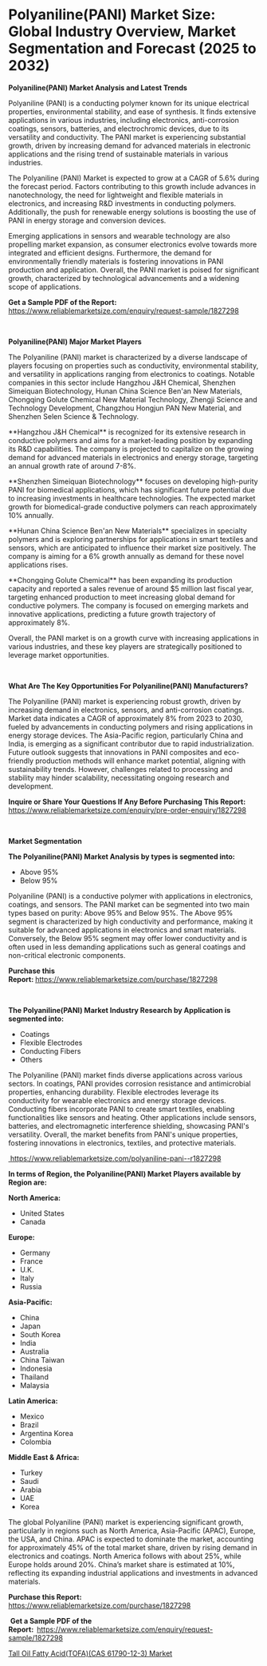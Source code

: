 <p><h1>Polyaniline(PANI) Market Size: Global Industry Overview, Market Segmentation and Forecast (2025 to 2032)</h1></p><p><strong>Polyaniline(PANI) Market Analysis and Latest Trends</strong></p>
<p><p>Polyaniline (PANI) is a conducting polymer known for its unique electrical properties, environmental stability, and ease of synthesis. It finds extensive applications in various industries, including electronics, anti-corrosion coatings, sensors, batteries, and electrochromic devices, due to its versatility and conductivity. The PANI market is experiencing substantial growth, driven by increasing demand for advanced materials in electronic applications and the rising trend of sustainable materials in various industries.</p><p>The Polyaniline (PANI) Market is expected to grow at a CAGR of 5.6% during the forecast period. Factors contributing to this growth include advances in nanotechnology, the need for lightweight and flexible materials in electronics, and increasing R&D investments in conducting polymers. Additionally, the push for renewable energy solutions is boosting the use of PANI in energy storage and conversion devices.</p><p>Emerging applications in sensors and wearable technology are also propelling market expansion, as consumer electronics evolve towards more integrated and efficient designs. Furthermore, the demand for environmentally friendly materials is fostering innovations in PANI production and application. Overall, the PANI market is poised for significant growth, characterized by technological advancements and a widening scope of applications.</p></p>
<p><strong>Get a Sample PDF of the Report:&nbsp;</strong> <a href="https://www.reliablemarketsize.com/enquiry/request-sample/1827298?utm_campaign=2213&utm_medium=2&utm_source=Github&utm_content=ia&utm_term=03022025&utm_id=polyanilinepani">https://www.reliablemarketsize.com/enquiry/request-sample/1827298</a></p>
<p>&nbsp;</p>
<p><strong>Polyaniline(PANI) Major Market Players</strong></p>
<p><p>The Polyaniline (PANI) market is characterized by a diverse landscape of players focusing on properties such as conductivity, environmental stability, and versatility in applications ranging from electronics to coatings. Notable companies in this sector include Hangzhou J&H Chemical, Shenzhen Simeiquan Biotechnology, Hunan China Science Ben'an New Materials, Chongqing Golute Chemical New Material Technology, Zhengji Science and Technology Development, Changzhou Hongjun PAN New Material, and Shenzhen Selen Science & Technology.</p><p>**Hangzhou J&H Chemical** is recognized for its extensive research in conductive polymers and aims for a market-leading position by expanding its R&D capabilities. The company is projected to capitalize on the growing demand for advanced materials in electronics and energy storage, targeting an annual growth rate of around 7-8%.</p><p>**Shenzhen Simeiquan Biotechnology** focuses on developing high-purity PANI for biomedical applications, which has significant future potential due to increasing investments in healthcare technologies. The expected market growth for biomedical-grade conductive polymers can reach approximately 10% annually. </p><p>**Hunan China Science Ben'an New Materials** specializes in specialty polymers and is exploring partnerships for applications in smart textiles and sensors, which are anticipated to influence their market size positively. The company is aiming for a 6% growth annually as demand for these novel applications rises.</p><p>**Chongqing Golute Chemical** has been expanding its production capacity and reported a sales revenue of around $5 million last fiscal year, targeting enhanced production to meet increasing global demand for conductive polymers. The company is focused on emerging markets and innovative applications, predicting a future growth trajectory of approximately 8%.</p><p>Overall, the PANI market is on a growth curve with increasing applications in various industries, and these key players are strategically positioned to leverage market opportunities.</p></p>
<p>&nbsp;</p>
<p><strong>What Are The Key Opportunities For Polyaniline(PANI) Manufacturers?</strong></p>
<p><p>The Polyaniline (PANI) market is experiencing robust growth, driven by increasing demand in electronics, sensors, and anti-corrosion coatings. Market data indicates a CAGR of approximately 8% from 2023 to 2030, fueled by advancements in conducting polymers and rising applications in energy storage devices. The Asia-Pacific region, particularly China and India, is emerging as a significant contributor due to rapid industrialization. Future outlook suggests that innovations in PANI composites and eco-friendly production methods will enhance market potential, aligning with sustainability trends. However, challenges related to processing and stability may hinder scalability, necessitating ongoing research and development.</p></p>
<p><strong>Inquire or Share Your Questions If Any Before Purchasing This Report:</strong> <a href="https://www.reliablemarketsize.com/enquiry/pre-order-enquiry/1827298?utm_campaign=2213&utm_medium=2&utm_source=Github&utm_content=ia&utm_term=03022025&utm_id=polyanilinepani">https://www.reliablemarketsize.com/enquiry/pre-order-enquiry/1827298</a></p>
<p>&nbsp;</p>
<p><strong>Market Segmentation</strong></p>
<p><strong>The Polyaniline(PANI) Market Analysis by types is segmented into:</strong></p>
<p><ul><li>Above 95%</li><li>Below 95%</li></ul></p>
<p><p>Polyaniline (PANI) is a conductive polymer with applications in electronics, coatings, and sensors. The PANI market can be segmented into two main types based on purity: Above 95% and Below 95%. The Above 95% segment is characterized by high conductivity and performance, making it suitable for advanced applications in electronics and smart materials. Conversely, the Below 95% segment may offer lower conductivity and is often used in less demanding applications such as general coatings and non-critical electronic components.</p></p>
<p><strong>Purchase this Report:&nbsp;</strong><a href="https://www.reliablemarketsize.com/purchase/1827298?utm_campaign=2213&utm_medium=2&utm_source=Github&utm_content=ia&utm_term=03022025&utm_id=polyanilinepani">https://www.reliablemarketsize.com/purchase/1827298</a></p>
<p>&nbsp;</p>
<p><strong>The Polyaniline(PANI) Market Industry Research by Application is segmented into:</strong></p>
<p><ul><li>Coatings</li><li>Flexible Electrodes</li><li>Conducting Fibers</li><li>Others</li></ul></p>
<p><p>The Polyaniline (PANI) market finds diverse applications across various sectors. In coatings, PANI provides corrosion resistance and antimicrobial properties, enhancing durability. Flexible electrodes leverage its conductivity for wearable electronics and energy storage devices. Conducting fibers incorporate PANI to create smart textiles, enabling functionalities like sensors and heating. Other applications include sensors, batteries, and electromagnetic interference shielding, showcasing PANI's versatility. Overall, the market benefits from PANI's unique properties, fostering innovations in electronics, textiles, and protective materials.</p></p>
<p><a href="https://www.reliablemarketsize.com/polyaniline-pani--r1827298?utm_campaign=2213&utm_medium=2&utm_source=Github&utm_content=ia&utm_term=03022025&utm_id=polyanilinepani">&nbsp;https://www.reliablemarketsize.com/polyaniline-pani--r1827298</a></p>
<p><strong>In terms of Region, the Polyaniline(PANI) Market Players available by Region are:</strong></p>
<p>
    <p> <strong> North America: </strong>
        <ul>
            <li>United States</li>
            <li>Canada</li>
        </ul>
        </p> 
    <p> <strong> Europe: </strong>
        <ul>
            <li>Germany</li>
            <li>France</li>
            <li>U.K.</li>
            <li>Italy</li>
            <li>Russia</li>
        </ul>
        </p> 
    <p> <strong> Asia-Pacific: </strong>
        <ul>
            <li>China</li>
            <li>Japan</li>
            <li>South Korea</li>
            <li>India</li>
            <li>Australia</li>
            <li>China Taiwan</li>
            <li>Indonesia</li>
            <li>Thailand</li>
            <li>Malaysia</li>
        </ul>
        </p> 
    <p> <strong> Latin America: </strong>
        <ul>
            <li>Mexico</li>
            <li>Brazil</li>
            <li>Argentina Korea</li>
            <li>Colombia</li>
        </ul>
        </p> 
    <p> <strong> Middle East & Africa: </strong>
        <ul>
            <li>Turkey</li>
            <li>Saudi</li>
            <li>Arabia</li>
            <li>UAE</li>
            <li>Korea</li>
        </ul>
    </p>
    </p>
<p><p>The global Polyaniline (PANI) market is experiencing significant growth, particularly in regions such as North America, Asia-Pacific (APAC), Europe, the USA, and China. APAC is expected to dominate the market, accounting for approximately 45% of the total market share, driven by rising demand in electronics and coatings. North America follows with about 25%, while Europe holds around 20%. China’s market share is estimated at 10%, reflecting its expanding industrial applications and investments in advanced materials.</p></p>
<p><strong>Purchase this Report: </strong><a href="https://www.reliablemarketsize.com/purchase/1827298?utm_campaign=2213&utm_medium=2&utm_source=Github&utm_content=ia&utm_term=03022025&utm_id=polyanilinepani">https://www.reliablemarketsize.com/purchase/1827298</a></p>
<p>&nbsp;<strong>Get a Sample PDF of the Report:&nbsp;&nbsp;</strong><a href="https://www.reliablemarketsize.com/enquiry/request-sample/1827298?utm_campaign=2213&utm_medium=2&utm_source=Github&utm_content=ia&utm_term=03022025&utm_id=polyanilinepani">https://www.reliablemarketsize.com/enquiry/request-sample/1827298</a></p>
<p><strong></strong></p>
<p><p><a href="https://github.com/FahadAhmed223/Market-Research-Report-List-1/blob/main/tall-oil-fatty-acidtofacas-61790-12-3-market.md?utm_campaign=2213&utm_medium=2&utm_source=Github&utm_content=ia&utm_term=03022025&utm_id=polyanilinepani">Tall Oil Fatty Acid(TOFA)(CAS 61790-12-3) Market</a></p></p>